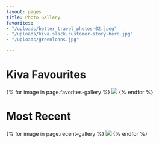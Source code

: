 ```yaml
---
layout: pages
title: Photo Gallery
favorites:
- "/uploads/better_travel_photos-02.jpeg"
- "/uploads/kiva-slack-customer-story-hero.jpg"
- "/uploads/greenloans.jpg"

---
```

# Kiva Favourites

<div class="triple-grid">
{% for image in page.favorites-gallery %}
<img src="{{ image | relative_url }}">
{% endfor %}
</div>

# Most Recent


<div class="triple-grid">
{% for image in page.recent-gallery %}
<img src="{{ image | relative_url }}">
{% endfor %}
</div>